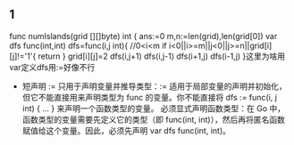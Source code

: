 ## 1
func numIslands(grid [][]byte) int {
    ans:=0
    m,n:=len(grid),len(grid[0])
    var dfs func(int,int)
    dfs=func(i,j int){
        //0<i<m
        if i<0||i>=m||j<0||j>=n||grid[i][j]!='1'{
            return
        }
        grid[i][j]=2
        dfs(i,j+1)
        dfs(i,j-1)
        dfs(i+1,j)
        dfs(i-1,j)
    }这里为啥用var定义dfs用:=好像不行

- 短声明 := 只用于声明变量并推导类型：:= 适用于局部变量的声明并初始化，但它不能直接用来声明类型为 func 的变量。你不能直接将 dfs := func(i, j int) { ... } 来声明一个函数类型的变量。
必须显式声明函数类型：在 Go 中，函数类型的变量需要先定义它的类型（即 func(int, int)），然后再将匿名函数赋值给这个变量。因此，必须先声明 var dfs func(int, int)。